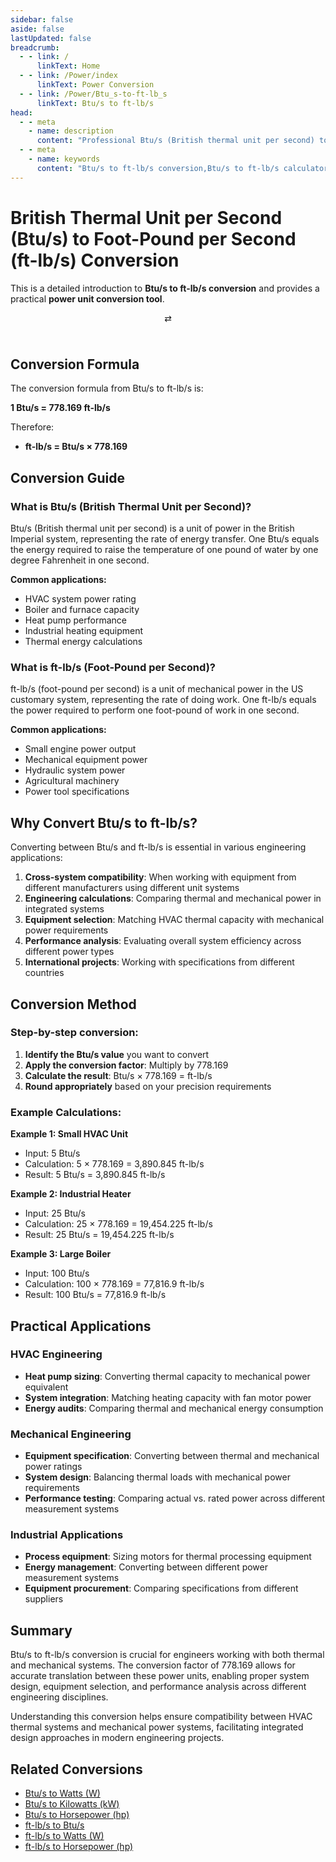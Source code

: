 ```yaml
---
sidebar: false
aside: false
lastUpdated: false
breadcrumb:
  - - link: /
      linkText: Home
  - - link: /Power/index
      linkText: Power Conversion
  - - link: /Power/Btu_s-to-ft-lb_s
      linkText: Btu/s to ft-lb/s
head:
  - - meta
    - name: description
      content: "Professional Btu/s (British thermal unit per second) to ft-lb/s (foot-pound per second) power unit conversion tool. Provides precise conversion formulas, practical applications, and detailed calculation methods. Suitable for HVAC, mechanical engineering, small engine power calculations, and other fields requiring US customary unit system power conversions."
  - - meta
    - name: keywords
      content: "Btu/s to ft-lb/s conversion,Btu/s to ft-lb/s calculator,power unit conversion formula,power unit conversion tool,HVAC and mechanical engineering power units,British thermal unit conversion,what is ft-lb/s unit,foot-pound per second,US customary power units,mechanical power conversion,small engine power,torque power conversion,HVAC power,engineering machinery power,hydraulic pump power,air compressor power,lawn mower engine power,agricultural machinery power,power calculation formula,mechanical system power analysis,US unit conversion,engineering power calculation,mechanical engineering units,power measurement units,torque output power,mechanical equipment power matching,industrial machinery power,power unit conversion table,mechanical power formula"
---
```

# British Thermal Unit per Second (Btu/s) to Foot-Pound per Second (ft-lb/s) Conversion

This is a detailed introduction to **Btu/s to ft-lb/s conversion** and provides a practical **power unit conversion tool**.

<script setup>
import { onMounted,reactive,inject ,ref  } from 'vue'
import { NButton,NForm ,NFormItem,NInput,NInputNumber,NSelect,NCard,useMessage ,NGrid ,NGi } from 'naive-ui'
import { defineClientComponent } from 'vitepress'
import { Power } from '../files';
const seoKey = [
  'Btu/s to ft-lb/s conversion',
  'Btu/s to ft-lb/s calculator',
  'power unit conversion formula',
  'power unit conversion tool',
  'HVAC and mechanical engineering power units',
  'British thermal unit conversion',
  'what is ft-lb/s unit',
  'foot-pound per second',
  'US customary power units',
  'mechanical power conversion',
  'small engine power',
  'torque power conversion',
  'HVAC power',
  'engineering machinery power',
  'hydraulic pump power',
  'air compressor power',
  'lawn mower engine power',
  'agricultural machinery power',
  'power calculation formula',
  'mechanical system power analysis',
  'US unit conversion',
  'engineering power calculation',
  'mechanical engineering units',
  'power measurement units',
  'torque output power',
  'mechanical equipment power matching',
  'industrial machinery power',
  'power unit conversion table',
  'mechanical power formula'
]

const message = useMessage()
const formValue = reactive({
  inputValue: 1,
  outputValue: 778.169,
  inputUnit: 'Btu/s',
  outputUnit: 'ft-lb/s'
})

const handleConvert = () => {
  if (formValue.inputValue === null || formValue.inputValue === undefined) {
    message.warning('Please enter a valid number')
    return
  }
  
  // Conversion formula: 1 Btu/s = 778.169 ft-lb/s
  formValue.outputValue = Number((formValue.inputValue * 778.169).toFixed(6))
}

const handleSwap = () => {
  const tempValue = formValue.inputValue
  const tempUnit = formValue.inputUnit
  
  formValue.inputValue = formValue.outputValue
  formValue.inputUnit = formValue.outputUnit
  formValue.outputValue = tempValue
  formValue.outputUnit = tempUnit
  
  handleConvert()
}

onMounted(() => {
  handleConvert()
})
</script>

<n-card title="Btu/s to ft-lb/s Converter" style="margin: 20px 0;">
  <n-form>
    <n-grid :cols="24" :gutter="12">
      <n-gi :span="11">
        <n-form-item label="Input Value">
          <n-input-number 
            v-model:value="formValue.inputValue" 
            :precision="6"
            placeholder="Enter Btu/s value"
            style="width: 100%"
            @input="handleConvert"
          />
        </n-form-item>
      </n-gi>
      <n-gi :span="2" style="display: flex; align-items: end; justify-content: center;">
        <n-button @click="handleSwap" style="margin-bottom: 24px;">⇄</n-button>
      </n-gi>
      <n-gi :span="11">
        <n-form-item label="Result">
          <n-input-number 
            v-model:value="formValue.outputValue" 
            :precision="6"
            placeholder="ft-lb/s result"
            style="width: 100%"
            readonly
          />
        </n-form-item>
      </n-gi>
    </n-grid>
    <n-grid :cols="24" :gutter="12" style="margin-top: 12px;">
      <n-gi :span="11">
        <n-form-item label="Input Unit">
          <n-input v-model:value="formValue.inputUnit" readonly />
        </n-form-item>
      </n-gi>
      <n-gi :span="2"></n-gi>
      <n-gi :span="11">
        <n-form-item label="Output Unit">
          <n-input v-model:value="formValue.outputUnit" readonly />
        </n-form-item>
      </n-gi>
    </n-grid>
  </n-form>
</n-card>

## Conversion Formula

The conversion formula from Btu/s to ft-lb/s is:

**1 Btu/s = 778.169 ft-lb/s**

Therefore:
- **ft-lb/s = Btu/s × 778.169**

## Conversion Guide

### What is Btu/s (British Thermal Unit per Second)?

Btu/s (British thermal unit per second) is a unit of power in the British Imperial system, representing the rate of energy transfer. One Btu/s equals the energy required to raise the temperature of one pound of water by one degree Fahrenheit in one second.

**Common applications:**
- HVAC system power rating
- Boiler and furnace capacity
- Heat pump performance
- Industrial heating equipment
- Thermal energy calculations

### What is ft-lb/s (Foot-Pound per Second)?

ft-lb/s (foot-pound per second) is a unit of mechanical power in the US customary system, representing the rate of doing work. One ft-lb/s equals the power required to perform one foot-pound of work in one second.

**Common applications:**
- Small engine power output
- Mechanical equipment power
- Hydraulic system power
- Agricultural machinery
- Power tool specifications

## Why Convert Btu/s to ft-lb/s?

Converting between Btu/s and ft-lb/s is essential in various engineering applications:

1. **Cross-system compatibility**: When working with equipment from different manufacturers using different unit systems
2. **Engineering calculations**: Comparing thermal and mechanical power in integrated systems
3. **Equipment selection**: Matching HVAC thermal capacity with mechanical power requirements
4. **Performance analysis**: Evaluating overall system efficiency across different power types
5. **International projects**: Working with specifications from different countries

## Conversion Method

### Step-by-step conversion:

1. **Identify the Btu/s value** you want to convert
2. **Apply the conversion factor**: Multiply by 778.169
3. **Calculate the result**: Btu/s × 778.169 = ft-lb/s
4. **Round appropriately** based on your precision requirements

### Example Calculations:

**Example 1: Small HVAC Unit**
- Input: 5 Btu/s
- Calculation: 5 × 778.169 = 3,890.845 ft-lb/s
- Result: 5 Btu/s = 3,890.845 ft-lb/s

**Example 2: Industrial Heater**
- Input: 25 Btu/s
- Calculation: 25 × 778.169 = 19,454.225 ft-lb/s
- Result: 25 Btu/s = 19,454.225 ft-lb/s

**Example 3: Large Boiler**
- Input: 100 Btu/s
- Calculation: 100 × 778.169 = 77,816.9 ft-lb/s
- Result: 100 Btu/s = 77,816.9 ft-lb/s

## Practical Applications

### HVAC Engineering
- **Heat pump sizing**: Converting thermal capacity to mechanical power equivalent
- **System integration**: Matching heating capacity with fan motor power
- **Energy audits**: Comparing thermal and mechanical energy consumption

### Mechanical Engineering
- **Equipment specification**: Converting between thermal and mechanical power ratings
- **System design**: Balancing thermal loads with mechanical power requirements
- **Performance testing**: Comparing actual vs. rated power across different measurement systems

### Industrial Applications
- **Process equipment**: Sizing motors for thermal processing equipment
- **Energy management**: Converting between different power measurement systems
- **Equipment procurement**: Comparing specifications from different suppliers

## Summary

Btu/s to ft-lb/s conversion is crucial for engineers working with both thermal and mechanical systems. The conversion factor of 778.169 allows for accurate translation between these power units, enabling proper system design, equipment selection, and performance analysis across different engineering disciplines.

Understanding this conversion helps ensure compatibility between HVAC thermal systems and mechanical power systems, facilitating integrated design approaches in modern engineering projects.

## Related Conversions

- [Btu/s to Watts (W)](/Power/Btu_s-to-W)
- [Btu/s to Kilowatts (kW)](/Power/Btu_s-to-kW)
- [Btu/s to Horsepower (hp)](/Power/Btu_s-to-hp)
- [ft-lb/s to Btu/s](/Power/ft-lb_s-to-Btu_s)
- [ft-lb/s to Watts (W)](/Power/ft-lb_s-to-W)
- [ft-lb/s to Horsepower (hp)](/Power/ft-lb_s-to-hp)